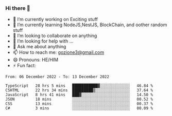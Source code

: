 ### Hi there 👋

<!--
**charlieScript/charlieScript** is a ✨ _special_ ✨ repository because its `README.md` (this file) appears on your GitHub profile.

Here are some ideas to get you started: -->

- 🔭 I’m currently working on Exciting stuff
- 🌱 I’m currently learning NodeJS,NestJS, BlockChain, and oother random stuff
- 👯 I’m looking to collaborate on anything
- 🤔 I’m looking for help with ...
- 💬 Ask me about anything
- 📫 How to reach me: gozione3@gmail.com
- 😄 Pronouns: HE/HIM
- ⚡ Fun fact: 
<!--START_SECTION:waka-->

```text
From: 06 December 2022 - To: 13 December 2022

TypeScript   28 hrs 5 mins   ███████████▓░░░░░░░░░░░░░   46.84 %
CSHTML       22 hrs 34 mins  █████████▒░░░░░░░░░░░░░░░   37.64 %
JavaScript   8 hrs 41 mins   ███▓░░░░░░░░░░░░░░░░░░░░░   14.50 %
JSON         18 mins         ░░░░░░░░░░░░░░░░░░░░░░░░░   00.52 %
CSS          13 mins         ░░░░░░░░░░░░░░░░░░░░░░░░░   00.37 %
C#           3 mins          ░░░░░░░░░░░░░░░░░░░░░░░░░   00.09 %
```

<!--END_SECTION:waka-->
